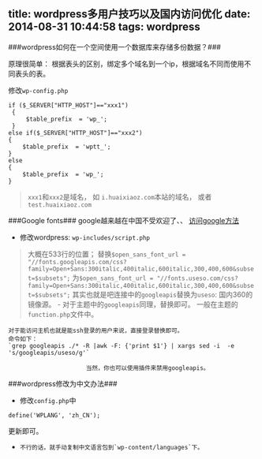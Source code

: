title: wordpress多用户技巧以及国内访问优化
date: 2014-08-31 10:44:58
tags: wordpress
---

###wordpress如何在一个空间使用一个数据库来存储多份数据？###

原理很简单： 根据表头的区别，绑定多个域名到一个ip，根据域名不同而使用不同表头的表。

修改`wp-config.php`
``` 
if ($_SERVER["HTTP_HOST"]=="xxx1")
 {
     $table_prefix  = 'wp_';
 }
else if($_SERVER["HTTP_HOST"]=="xxx2")
{
    $table_prefix  = 'wptt_';
}
else
{
    $table_prefix  = 'wp_';
}
```
> `xxx1`和`xxx2`是域名， 如 `i.huaixiaoz.com`本站的域名， 或者 `test.huaixiaoz.com`

###Google fonts###
google越来越在中国不受欢迎了、、
[访问google方法](http://i.huaixiaoz.com/hack/google_in-1.html)
- 修改wordpress: `wp-includes/script.php`
>大概在533行的位置；
    替换`$open_sans_font_url =
    "//fonts.googleapis.com/css?family=Open+Sans:300italic,400italic,600italic,300,400,600&subset=$subsets";`
    为`$open_sans_font_url =
    "//fonts.useso.com/css?family=Open+Sans:300italic,400italic,600italic,300,400,600&subset=$subsets";`
    其实也就是吧连接中的`googleapis`替换为`useso`: 国内360的镜像源。
    - 对于主题中的`googleapis`同理，替换即可。 一般在主题的`function.php`文件中。

    对于能访问主机也就是能ssh登录的用户来说，直接登录替换即可。
    命令如下：
    `grep googleapis ./* -R |awk -F: {'print $1'} | xargs sed -i  -e 's/googleapis/useso/g'`

                          当然，你也可以使用插件来禁用googleapis。

###wordpress修改为中文办法###

- 修改`config.php`中 
```
define('WPLANG', 'zh_CN');
```
更新即可。
-     不行的话，就手动复制中文语言包到`wp-content/languages`下。

